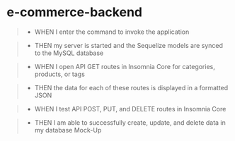 # e-commerce-backend

>* WHEN I enter the command to invoke the application

>* THEN my server is started and the Sequelize models are synced to the MySQL database

>* WHEN I open API GET routes in Insomnia Core for categories, products, or tags

>* THEN the data for each of these routes is displayed in a formatted JSON

>* WHEN I test API POST, PUT, and DELETE routes in Insomnia Core

>* THEN I am able to successfully create, update, and delete data in my database
Mock-Up